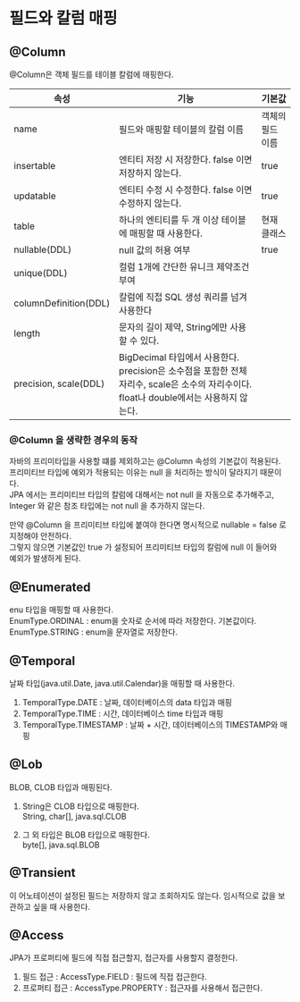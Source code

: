 # 필드와 칼럼 매핑 
## @Column
@Column은 객체 필드를 테이블 칼럼에 매핑한다.   

속성 | 기능 | 기본값
---|---|---
name | 필드와 매핑할 테이블의 칼럼 이름 | 객체의 필드 이름
insertable | 엔티티 저장 시 저장한다. false 이면 저장하지 않는다. | true
updatable | 엔티티 수정 시 수정한다. false 이면 수정하지 않는다. | true
table | 하나의 엔티티를 두 개 이상 테이블에 매핑할 때 사용한다. | 현재 클래스
nullable(DDL) | null 값의 허용 여부 | true
unique(DDL) | 컬럼 1개에 간단한 유니크 제약조건 부여 |
columnDefinition(DDL) | 칼럼에 직접 SQL 생성 쿼리를 넘겨 사용한다 |
length | 문자의 길이 제약, String에만 사용할 수 있다. |
precision, scale(DDL) | BigDecimal 타입에서 사용한다. precision은 소수점을 포함한 전체 자리수, scale은 소수의 자리수이다. float나 double에서는 사용하지 않는다. |

### @Column 을 생략한 경우의 동작
자바의 프리미타입을 사용할 떄를 제외하고는 @Column 속성의 기본값이 적용된다.    
프리미티브 타입에 예외가 적용되는 이유는 null 을 처리하는 방식이 달라지기 때문이다.   
JPA 에서는 프리미티브 타입의 칼럼에 대해서는 not null 을 자동으로 추가해주고,    
Integer 와 같은 참조 타입에는 not null 을 추가하지 않는다.   

만약 @Column 을 프리미티브 타입에 붙여야 한다면 명시적으로 nullable = false 로 지정해야 안전하다.   
그렇지 않으면 기본값인 true 가 설정되어 프리미티브 타입의 칼럼에 null 이 들어와    
예외가 발생하게 된다.   

## @Enumerated
enu 타입을 매핑할 때 사용한다.   
EnumType.ORDINAL : enum을 숫자로 순서에 따라 저장한다. 기본값이다.   
EnumType.STRING : enum을 문자열로 저장한다.

## @Temporal
날짜 타입(java.util.Date, java.util.Calendar)을 매핑할 때 사용한다.   

1. TemporalType.DATE : 날짜, 데이터베이스의 data 타입과 매핑
2. TemporalType.TIME : 시간, 데이터베이스 time 타입과 매핑
3. TemporalType.TIMESTAMP : 날짜 + 시간, 데이터베이스의 TIMESTAMP와 매핑

## @Lob
BLOB, CLOB 타입과 매핑된다.   
1. String은 CLOB 타입으로 매핑한다.   
String, char[], java.sql.CLOB

2. 그 외 타입은 BLOB 타입으로 매핑한다.   
byte[], java.sql.BLOB   

## @Transient
이 어노테이션이 설정된 필드는 저장하지 않고 조회하지도 않는다.
임시적으로 값을 보관하고 싶을 때 사용한다.

## @Access
JPA가 프로퍼티에 필드에 직접 접근할지, 접근자를 사용할지 결정한다.   
1. 필드 접근 : AccessType.FIELD : 필드에 직접 접근한다.
2. 프로퍼티 접근 : AccessType.PROPERTY : 접근자를 사용해서 접근한다.   


